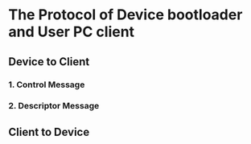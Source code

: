 # The Protocol of Device bootloader and User PC client
## Device to Client

### 1. Control Message

### 2. Descriptor Message

## Client to Device